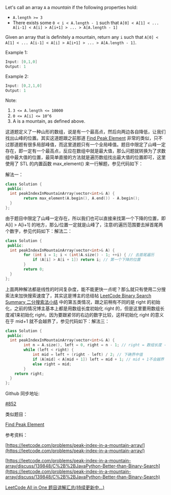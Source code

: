 Let's call an array `A` a _mountain_ if the following properties hold:

- `A.length >= 3`
- There exists some `0 < i < A.length - 1` such that `A[0] < A[1] < ... A[i-1] < A[i] > A[i+1] > ... > A[A.length - 1]`

Given an array that is definitely a mountain, return any `i` such that `A[0] < A[1] < ... A[i-1] < A[i] > A[i+1] > ... > A[A.length - 1]`.

Example 1:

```cpp
Input: [0,1,0]
Output: 1
```

Example 2:

```cpp
Input: [0,2,1,0]
Output: 1
```

Note:

1. `3 <= A.length <= 10000`
2. `0 <= A[i] <= 10^6`
3. A is a mountain, as defined above.

这道题定义了一种山形的数组，说是有一个最高点，然后向两边各自降低，让我们找出山峰的位置。其实这道题跟之前那道 [Find Peak Element](http://www.cnblogs.com/grandyang/p/4217175.html) 非常的类似，只不过那道题有很多局部峰值，而这里道题只有一个全局峰值。题目中限定了山峰一定存在，即一定有一个最高点，反应在数组中就是最大值，那么问题就转换为了求数组中最大值的位置，最简单直接的方法就是遍历数组找出最大值的位置即可，这里使用了 STL 的内置函数 max_element() 来一行解题，参见代码如下：

解法一：

```cpp
class Solution {
 public:
  int peakIndexInMountainArray(vector<int>& A) {
		return max_element(A.begin(), A.end()) - A.begin();
  }
};
```

由于题目中限定了山峰一定存在，所以我们也可以直接来找第一个下降的位置，即 A[i] > A[i+1] 的地方，那么i位置一定就是山峰了，注意i的遍历范围要去掉首尾两个数字，参见代码如下：解法二：

```cpp
class Solution {
 public:
  int peakIndexInMountainArray(vector<int>& A) {
		for (int i = 1; i < (int)A.size() - 1; ++i) { // 去首尾遍历
			if (A[i] > A[i + 1]) return i; // 第一个下降的位置
		}
		return 0;
  }
};
```

上面两种解法都是线性的时间复杂度，能不能更快一点呢？那么就只有使用二分搜索法来加快搜索速度了，其实这是博主的总结帖 [LeetCode Binary Search Summary 二分搜索法小结](http://www.cnblogs.com/grandyang/p/6854825.html) 中的第五类情况，跟之前稍有不同的是 right 的初始化，之前的情况博主基本上都是用数组长度初始化 right 的，但是这里要用数组长度减1来初始化 right，因为要跟紧邻的右边的数字比较，这样初始化 right 的意义在于 mid+1 就不会越界了，参见代码如下：解法三：

```cpp
class Solution {
 public:
  int peakIndexInMountainArray(vector<int>& A) {
		int n = A.size(), left = 0, right = n - 1; // right = 数组长度 - 1
		while (left < right) {
			int mid = left + (right - left) / 2; // 下确界中值
			if (A[mid] < A[mid + 1]) left = mid + 1; // mid + 1不会越界
			else right = mid;
		}
    return right;
  }
};
```

Github 同步地址:

[#852](https://github.com/grandyang/leetcode/issues/852)

类似题目：

[Find Peak Element](http://www.cnblogs.com/grandyang/p/4217175.html)

参考资料：

[https://leetcode.com/problems/peak-index-in-a-mountain-array/](https://leetcode.com/problems/peak-index-in-a-mountain-array/)

[https://leetcode.com/problems/peak-index-in-a-mountain-array/discuss/139848/C%2B%2BJavaPython-Better-than-Binary-Search](https://leetcode.com/problems/peak-index-in-a-mountain-array/discuss/139848/C%2B%2BJavaPython-Better-than-Binary-Search)

[LeetCode All in One 题目讲解汇总(持续更新中...)](https://www.cnblogs.com/grandyang/p/4606334.html)